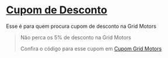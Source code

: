 # [Cupom de Desconto](https://github.com/CupomDeDesconto/Promocoes/blob/main/README.md)
Esse é para quem procura cupom de desconto na Grid Motors
<blockquote cite="https://asasdodesconto.com/automotivo/nao-perca-os-5-de-desconto-na-grid-motors-15489"><p>Não perca os 5% de desconto na Grid Motors</p><footer>Confira o código para esse cupom em <a href="https://asasdodesconto.com/automotivo/nao-perca-os-5-de-desconto-na-grid-motors-15489">Cupom Grid Motors</a></footer></blockquote>